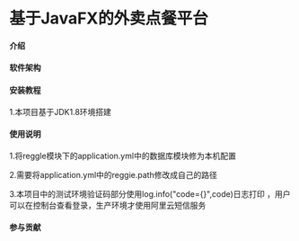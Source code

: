 # 基于JavaFX的外卖点餐平台

#### 介绍
#### 软件架构
#### 安装教程

1.本项目基于JDK1.8环境搭建

#### 使用说明

1.将reggle模块下的application.yml中的数据库模块修为本机配置 

2.需要将application.yml中的reggie.path修改成自己的路径 

3.本项目中的测试环境验证码部分使用log.info("code={}",code)日志打印
，用户可以在控制台查看登录，生产环境才使用阿里云短信服务 

#### 参与贡献
